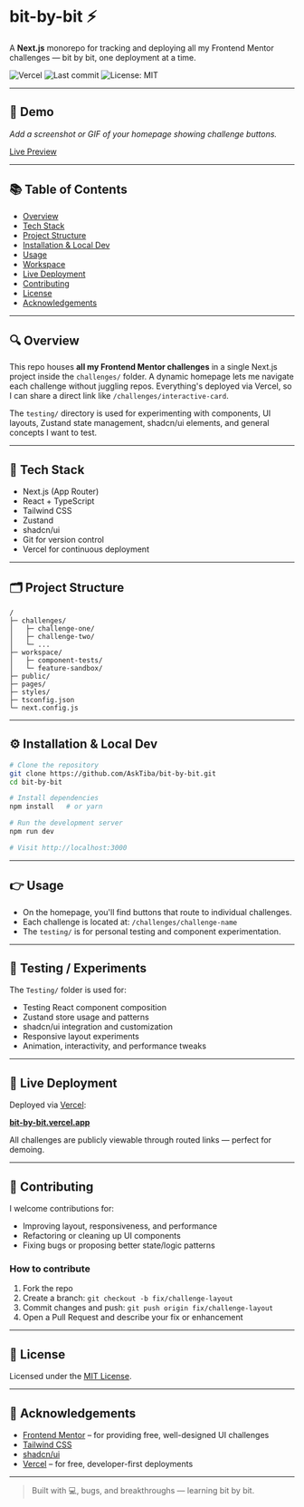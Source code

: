 # bit-by-bit ⚡

A **Next.js** monorepo for tracking and deploying all my Frontend Mentor challenges — bit by bit, one deployment at a time.

![Vercel](https://img.shields.io/badge/deployed-on-vercel-000?style=flat&logo=vercel)
![Last commit](https://img.shields.io/github/last-commit/yourname/bit-by-bit)
![License: MIT](https://img.shields.io/github/license/yourname/bit-by-bit)

---

## 📸 Demo

_Add a screenshot or GIF of your homepage showing challenge buttons._

[Live Preview](https://bit-by-bit.vercel.app)

---

## 📚 Table of Contents

- [Overview](#overview)
- [Tech Stack](#tech-stack)
- [Project Structure](#project-structure)
- [Installation & Local Dev](#installation--local-dev)
- [Usage](#usage)
- [Workspace](#workspace)
- [Live Deployment](#live-deployment)
- [Contributing](#contributing)
- [License](#license)
- [Acknowledgements](#acknowledgements)

---

## 🔍 Overview

This repo houses **all my Frontend Mentor challenges** in a single Next.js project inside the `challenges/` folder. A dynamic homepage lets me navigate each challenge without juggling repos. Everything's deployed via Vercel, so I can share a direct link like `/challenges/interactive-card`.

The `testing/` directory is used for experimenting with components, UI layouts, Zustand state management, shadcn/ui elements, and general concepts I want to test.

---

## 🧰 Tech Stack

- Next.js (App Router)
- React + TypeScript
- Tailwind CSS
- Zustand
- shadcn/ui
- Git for version control
- Vercel for continuous deployment

---

## 🗂️ Project Structure

```
/
├─ challenges/
│   ├─ challenge-one/
│   ├─ challenge-two/
│   └─ ...
├─ workspace/
│   ├─ component-tests/
│   └─ feature-sandbox/
├─ public/
├─ pages/
├─ styles/
├─ tsconfig.json
└─ next.config.js
```

---

## ⚙️ Installation & Local Dev

```bash
# Clone the repository
git clone https://github.com/AskTiba/bit-by-bit.git
cd bit-by-bit

# Install dependencies
npm install   # or yarn

# Run the development server
npm run dev

# Visit http://localhost:3000
```

---

## 👉 Usage

- On the homepage, you'll find buttons that route to individual challenges.
- Each challenge is located at: `/challenges/challenge-name`
- The `testing/` is for personal testing and component experimentation.

---

## 🧪 Testing / Experiments

The `Testing/` folder is used for:

- Testing React component composition
- Zustand store usage and patterns
- shadcn/ui integration and customization
- Responsive layout experiments
- Animation, interactivity, and performance tweaks

---

## 🚀 Live Deployment

Deployed via [Vercel](https://vercel.com):

**[bit-by-bit.vercel.app](https://bit-by-bit-sigma.vercel.app/)**

All challenges are publicly viewable through routed links — perfect for demoing.

---

## 🤝 Contributing

I welcome contributions for:

- Improving layout, responsiveness, and performance
- Refactoring or cleaning up UI components
- Fixing bugs or proposing better state/logic patterns

### How to contribute

1. Fork the repo
2. Create a branch: `git checkout -b fix/challenge-layout`
3. Commit changes and push: `git push origin fix/challenge-layout`
4. Open a Pull Request and describe your fix or enhancement

---

## 📝 License

Licensed under the [MIT License](./LICENSE).

---

## 🙏 Acknowledgements

- [Frontend Mentor](https://frontendmentor.io) – for providing free, well-designed UI challenges
- [Tailwind CSS](https://tailwindcss.com)
- [shadcn/ui](https://ui.shadcn.com)
- [Vercel](https://vercel.com) – for free, developer-first deployments

---

> Built with 💻, bugs, and breakthroughs — learning bit by bit.
